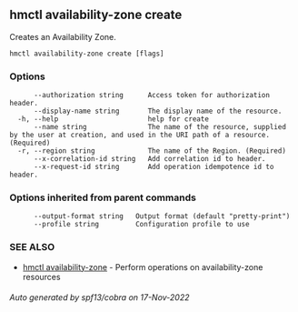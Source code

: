 ## hmctl availability-zone create

Creates an Availability Zone.

```
hmctl availability-zone create [flags]
```

### Options

```
      --authorization string      Access token for authorization header.
      --display-name string       The display name of the resource.
  -h, --help                      help for create
      --name string               The name of the resource, supplied by the user at creation, and used in the URI path of a resource. (Required)
  -r, --region string             The name of the Region. (Required)
      --x-correlation-id string   Add correlation id to header.
      --x-request-id string       Add operation idempotence id to header.
```

### Options inherited from parent commands

```
      --output-format string   Output format (default "pretty-print")
      --profile string         Configuration profile to use
```

### SEE ALSO

* [hmctl availability-zone](hmctl_availability-zone.md)	 - Perform operations on availability-zone resources

###### Auto generated by spf13/cobra on 17-Nov-2022
